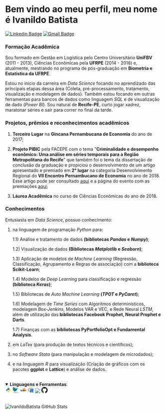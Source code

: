 # Bem vindo ao meu perfil, meu nome é Ivanildo Batista

[![Linkedin Badge](https://img.shields.io/badge/-LinkedIn-blue?style=flat-square&logo=Linkedin&logoColor=white&link=https://www.linkedin.com/in/karinnecristinapereira//)](https://www.linkedin.com/in/ivanildo-batista-da-silva-j%C3%BAnior-26201147/)
[![Gmail Badge](https://img.shields.io/badge/-Gmail-red?style=flat-square&logo=Gmail&logoColor=white&link=karinnecristinapereira@gmail.com)](ivanildo.batista13@gmail.com)

### Formação Acadêmica

Sou formado em Gestão em Logística pelo Centro Universitário **UniFBV** (2011 - 2013), Ciências Econômicas pela **UFRPE** (2014 - 2018) e, atualmente, mestrando no programa de pós-graduação em **Biometria e Estatística da UFRPE**. 

Estou no início da carreira em *Data Science* focando no aprendizado das principais etapas dessa área (Coleta, pré-processamento, tratamento, visualização e modelagem de dados). Também estou focando em outras ferramentas para bancos de dados como linguagem *SQL* e de visualização de dado (*Power BI*). Sou natural de **Recife-PE**, curto jogar xadrez, maratonar séries e sair para correr no final da tarde.

### Projetos, prêmios e reconhecimentos acadêmicos
1) **Terceiro Lugar** na **Gincana Pernambucana de Economia** do ano de 2017;

2) **Projeto PIBIC** pela FACEPE com o tema "**Criminalidade e desempenho econômico: Uma análise em séries temporais para a Região Metropolitana do Recife**" que também foi o tema da dissertação de conclusão da graduação e propiciou o desenvolvimento de um artigo apresentado e premiado em **2° lugar** na categoria Desenvolvimento Regional do **VII Encontro Pernambucano de Economia** no ano de 2018. Esse artigo pode ser consultado [aqui](https://coreconpe.gov.br/enpecon/viienpecon/artigos/sessao5/Criminalidade%20e%20desempenho%20econ%c3%b4mico%20Uma%20an%c3%a1lise%20em%20s%c3%a9ries%20temporais%20para%20a%20Regi%c3%a3o%20Metropolitana%20do%20Recife.pdf) e a página do evento com as premiações [aqui](https://coreconpe.gov.br/enpecon/viienpecon/index.html);

3) **Láurea Acadêmica** no curso de Ciências Econômicas do ano de 2018.

### Conhecimentos

Entusiasta em *Data Science*, possuo conhecimento:

1) na linguagem de programação *Python* para:

    1.1) Análise e tratamento de dados **(bibliotecas *Pandas* e *Numpy*)**;
    
    1.2) Visualização de dados **(Bibliotecas *Matplotlib* e *Seaborn*)**;
    
    1.3) Aplicação de modelos de *Machine Learning* (Regressão, Classificação, Agrupamento e Regras de associação) com a **biblioteca Scikit-Learn**;
    
    1.4) Modelos de *Deep Learning* para classificação e regressão **(biblioteca *Keras*)**;
    
    1.5) Bibliotecas de *Auto Machine Learning* **(*TPOT* e *PyCaret*)**;
    
    1.6) Modelagem de *Time Series* com Algoritmos determinísticos, modelagem *Box-Jenkins*, Modelos VAR e VEC, e Rede Neural *LSTM*, além de utilização das **bibliotecas Facebook Prophet, Neural Prophet e Darts**.
    
    1.7) Finanças com as **bibliotecas PyPortfolioOpt e Fundamental Analysis**.

2) em *LaTex* (para produção de textos técnicos e científicos);

3) no *Software Stata* (para manipulação e modelagem de microdados);

4) e na linguagem *R* para visualização (Criação de gráficos com os pacotes **ggplot** e **Lattice**) e análise de dados.

<br>

<details open>
 <summary><b>Linguagens e Ferramentas</b>:</summary>
<code><img height="20" src="https://raw.githubusercontent.com/github/explore/80688e429a7d4ef2fca1e82350fe8e3517d3494d/topics/python/python.png"></code>
<code><img height="20" src="https://raw.githubusercontent.com/github/explore/80688e429a7d4ef2fca1e82350fe8e3517d3494d/topics/latex/latex.png"></code>
<code><img height="20" src="https://raw.githubusercontent.com/github/explore/80688e429a7d4ef2fca1e82350fe8e3517d3494d/topics/scikit-learn/scikit-learn.png"></code>
 <code><img height="20" src="https://raw.githubusercontent.com/github/explore/80688e429a7d4ef2fca1e82350fe8e3517d3494d/topics/r/r.png"></code>
 <code><img height="20"  src="https://camo.githubusercontent.com/c096d2ce6476b582a4e63be2b7ff9f47c7c8ca8144e387b2b673de0117083312/68747470733a2f2f63646e2e6a7364656c6976722e6e65742f6e706d2f73696d706c652d69636f6e7340332e342e302f69636f6e732f70616e6461732e737667"></code>
  <code><img height="20" src="https://raw.githubusercontent.com/github/explore/78df643247d429f6cc873026c0622819ad797942/topics/github/github.png"></code>
</details>

<br>

![IvanildoBatista GitHub Stats](https://github-readme-stats.vercel.app/api?username=IvanildoBatista&show_icons=False)
